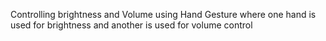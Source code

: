 Controlling brightness and Volume using Hand Gesture
where one hand is used for brightness and another is used for volume control
